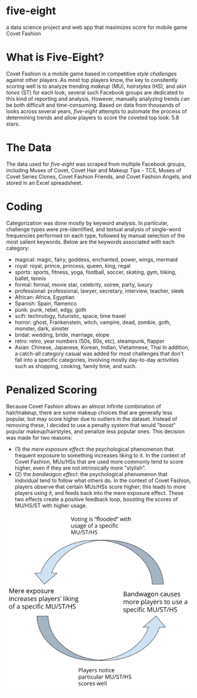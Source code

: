 # five-eight
a data science project and web app that maximizes score for mobile game Covet Fashion

# What is Five-Eight?
Covet Fashion is a mobile game based in competitive *style challenges* against other players. As most top players know, the key to consitently scoring well is to analyze trending *makeup* (MU), *hairstyles* (HS), and *skin tones* (ST) for each look; several such Facebook groups are dedicated to this kind of reporting and analysis. However, manually analyzing trends can be both difficult and time-consuming. Based on data from thousands of looks across several years, *five-eight* attempts to automate the process of determining trends and allow players to score the coveted top look: 5.8 stars.

# The Data
The data used for *five-eight* was scraped from multiple Facebook groups, including Muses of Covet, Covet Hair and Makeup Tips - TCS, Muses of Covet Series Clones, Covet Fashion Friends, and Covet Fashion Angels, and stored in an Excel spreadsheet.

# Coding
Categorization was done mostly by keyword analysis. In particular, challenge types were pre-identified, and textual analysis of single-word frequencies performed on each type, followed by manual selection of the most salient keywords. Below are the keywords associated with each category:
- magical: magic, fairy, goddess, enchanted, power, wings, mermaid
- royal: royal, prince, princess, queen, king, regal
- sports: sports, fitness, yoga, football, soccer, skating, gym, hiking, ballet, tennis
- formal: formal, movie star, celebrity, soiree, party, luxury
- professional: professional, lawyer, secretary, interview, teacher, sleek
- African: Africa, Egyptian
- Spanish: Spain, flamenco
- punk: punk, rebel, edgy, goth
- scifi: technology, futuristic, space, time travel
- horror: ghost, Frankenstein, witch, vampire, dead, zombie, goth, monster, dark, sinister
- bridal: wedding, bride, marriage, elope
- retro: retro, year numbers (50s, 60s, etc), steampunk, flapper
- Asian: Chinese, Japanese, Korean, Indian, Vietamnese, Thai
In addition, a catch-all category casual was added for most challenges that don't fall into a specific categories, involving mostly day-to-day activities such as shopping, cooking, family time, and such.

# Penalized Scoring
Because Covet Fashion allows an almost infinite combination of hair/makeup, there are some makeup choices that are generally less popular, but may score higher due to outliers in the dataset. Instead of removing these, I decided to use a penalty system that would "boost" popular makeup/hairstyles, and penalize less popular ones. This decision was made for two reasons:
- (1) the *mere exposure effect*: the psychological phenomenon that frequent exposure to something increases liking to it. In the context of Covet Fashion, MUs/HSs that are used more commonly tend to score higher, even if they are not intrinsically more "stylish".
- (2) the *bandwagon effect*: the psychological phenomenon that individual tend to follow what others do. In the context of Covet Fashion, players observe that certain MUs/HSs score higher; this leads to more players using it, and feeds back into the mere exposure effect.
These two effects create a positive feedback loop, boosting the scores of MU/HS/ST with higher usage.
<img src= "Voting Feedback Loop.png" />
